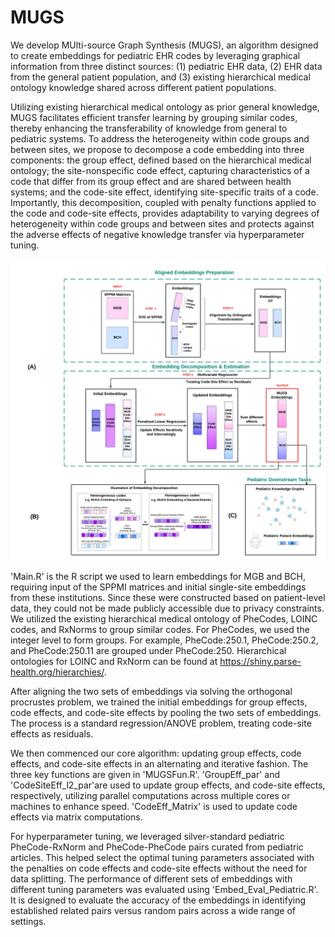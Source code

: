 # MUGS
We develop MUlti-source Graph Synthesis (MUGS), an algorithm designed to create embeddings for pediatric EHR codes by leveraging graphical information from three distinct sources: (1) pediatric EHR data, (2) EHR data from the general patient population, and (3) existing hierarchical medical ontology knowledge shared across different patient populations. 

Utilizing existing hierarchical medical ontology as prior general knowledge, MUGS facilitates efficient transfer learning by grouping similar codes, thereby enhancing the transferability of knowledge from general to pediatric systems. To address the heterogeneity within code groups and between sites, we propose to decompose a code embedding into three components: the group effect, defined based on the hierarchical medical ontology; the site-nonspecific code effect, capturing characteristics of a code that differ from its group effect and are shared between health systems; and the code-site effect, identifying site-specific traits of a code. Importantly, this decomposition, coupled with penalty functions applied to the code and code-site effects, provides adaptability to varying degrees of heterogeneity within code groups and between sites and protects against the adverse effects of negative knowledge transfer via hyperparameter tuning.

![Flowchart](images/MUGSFlowchart.png)

'Main.R' is the R script we used to learn embeddings for MGB and BCH, requiring input of the SPPMI matrices and initial single-site embeddings from these institutions. Since these were constructed based on patient-level data, they could not be made publicly accessible due to privacy constraints. We utilized the existing hierarchical medical ontology of PheCodes, LOINC codes, and RxNorms to group similar codes. For PheCodes, we used the integer level to form groups. For example, PheCode:250.1, PheCode:250.2, and PheCode:250.11 are grouped under PheCode:250. Hierarchical ontologies for LOINC and RxNorm can be found at https://shiny.parse-health.org/hierarchies/. 

After aligning the two sets of embeddings via solving the orthogonal procrustes problem, we trained the initial embeddings for group effects, code effects, and code-site effects by pooling the two sets of embeddings. The process is a standard regression/ANOVE problem, treating code-site effects as residuals. 

We then commenced our core algorithm: updating group effects, code effects, and code-site effects in an alternating and iterative fashion. The three key functions are given in 'MUGSFun.R'. 'GroupEff_par' and 'CodeSiteEff_l2_par'are used to update group effects, and code-site effects, respectively, utilizing parallel computations across multiple cores or machines to enhance speed. 'CodeEff_Matrix' is used to update code effects via matrix computations. 

For hyperparameter tuning, we leveraged silver-standard pediatric PheCode-RxNorm and PheCode-PheCode pairs curated from pediatric articles. This helped select the optimal tuning parameters associated with the penalties on code effects and code-site effects without the need for data splitting. The performance of different sets of embeddings with different tuning parameters was evaluated using 'Embed_Eval_Pediatric.R'. It is designed to evaluate the accuracy of the embeddings in identifying established related pairs versus random pairs across a wide range of settings.


